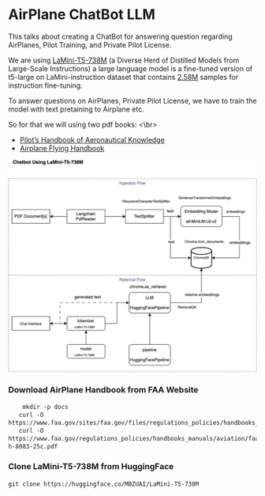 # AirPlane ChatBot LLM

This talks about creating a ChatBot for answering question regarding AirPlanes, Pilot Training, and Private Pilot License.

We are using [LaMini-T5-738M](https://huggingface.co/MBZUAI/LaMini-T5-738M) (a Diverse Herd of Distilled Models from Large-Scale Instructions) a large language model is a fine-tuned version of t5-large on LaMini-instruction dataset that contains [2.58M](https://huggingface.co/datasets/MBZUAI/LaMini-instruction) samples for instruction fine-tuning.

To answer questions on AirPlanes, Private Pilot License, we have to train the model with text pretaining to Airplane etc.

So for that we will using two pdf books: <\br>
* [Pilot’s Handbook of Aeronautical Knowledge](https://www.faa.gov/regulations_policies/handbooks_manuals/aviation/faa-h-8083-25c.pdf)
* [Airplane Flying Handbook](https://www.faa.gov/sites/faa.gov/files/regulations_policies/handbooks_manuals/aviation/airplane_handbook/00_afh_full.pdf)

![Alt text](images/llm_design.drawio.png)

### Download AirPlane Handbook from FAA Website
```
    mkdir -p docs
   curl -O https://www.faa.gov/sites/faa.gov/files/regulations_policies/handbooks_manuals/aviation/airplane_handbook/00_afh_full.pdf
   curl -O https://www.faa.gov/regulations_policies/handbooks_manuals/aviation/faa-h-8083-25c.pdf
```

### Clone LaMini-T5-738M from HuggingFace

```
git clone https://huggingface.co/MBZUAI/LaMini-T5-738M
```